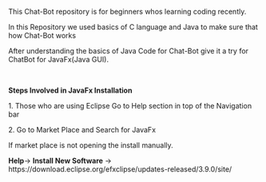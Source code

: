 <p>This Chat-Bot repository is for beginners whos learning coding recently.</p>
<p>In this Repository we used basics of C language and Java to make sure that how Chat-Bot works</p>
<p>After understanding the basics of Java Code for Chat-Bot give it a try for ChatBot for JavaFx(Java GUI).</p>
<br>
<p><span><b>Steps Involved in JavaFx Installation</b></span></p>
<p>1. Those who are using Eclipse Go to <span>Help</span> section in top of the Navigation bar</p>
<p>2. Go to Market Place and Search for JavaFx </p>
<p>If market place is not opening the install manually.</p>
<p><b>Help</b>-> <b>Install New Software</b> -> <a>https://download.eclipse.org/efxclipse/updates-released/3.9.0/site/
</a></p>
